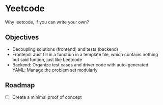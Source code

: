 # Yeetcode

Why leetcode, if you can write your own?

## Objectives

- Decoupling solutions (frontend) and tests (backend)
- Frontend: Just fill in a function in a template file,
  which contains nothing but said funtion, just like Leetcode
- Backend: Organize test cases and driver code with auto-generated YAML;
  Manage the problem set modularly

## Roadmap

- [ ] Create a minimal proof of concept
